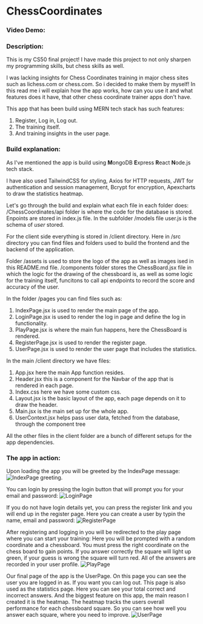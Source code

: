 # ChessCoordinates
### Video Demo: 
### Description:

This is my CS50 final project!
I have made this project to not only sharpen my programming skills, but chess skills as well. 

I was lacking insights for Chess Coordinates training in major chess sites such as lichess.com or chess.com.
So i decided to make them by myself! 
In this read me i will explain how the app works, how can you use it and what features does it have, that other chess coordinate trainer apps don't have.


This app that has been build using MERN tech stack has such features:
1. Register, Log in, Log out.
2. The training itself.
3. And training insights in the user page.

### Build explanation:
As I've mentioned the app is build using **M**ongoDB **E**xpress **R**eact **N**ode.js tech stack.

I have also used TailwindCSS for styling, Axios for HTTP requests, JWT for authentication and session management, Bcrypt for encryption, Apexcharts to draw the statistics heatmap.

Let's go through the build and explain what each file in each folder does:
/ChessCoordinates/api folder is where the code for the database is stored.
Enpoints are stored in index.js file. 
In the subfolder /models file user.js is the schema of _user_ stored.

For the client side everything is stored in /client directory.
Here in /src directory you can find files and folders used to build the frontend and the backend of the application.

Folder /assets is used to store the logo of the app as well as images ised in this README.md file.
/components folder stores the ChessBoard.jsx file in which the logic for the drawing of the chessboard is, as well as some logic for the training itself, funcitons to call api endpoints to record the score and accuracy of the user.

In the folder /pages you can find files such as:
1. IndexPage.jsx is used to render the main page of the app. 
2. LoginPage.jsx is used to render the log in page and define the log in functionality.
3. PlayPage.jsx is where the main fun happens, here the ChessBoard is rendered.
4. RegisterPage.jsx is used to render the register page. 
5. UserPage.jsx is used to render the user page that includes the statistics.

In the main /client directory we have files:
1. App.jsx here the main App function resides.
2. Header.jsx this is a component for the Navbar of the app that is rendered in each page.
3. Index.css here we have some custom css.
4. Layout.jsx is the basic layout of the app, each page depends on it to draw the header.
5. Main.jsx is the main set up for the whole app. 
6. UserContext.jsx helps pass user data, fetched from the database, through the component tree

All the other files in the client folder are a bunch of different setups for the app dependencies. 

### The app in action:

Upon loading the app you will be greeted by the IndexPage message:
![IndexPage greeting.](/src/assets/IndexPage.png)

You can login by pressing the login button that will prompt you for your email and password:
![LoginPage](/src/assets/LoginPage.png)

If you do not have login details yet, you can press the register link and you will end up in the register page.
Here you can create a user by typin the name, email and password:
![RegisterPage](/src/assets/RegisterPage.png)

After registering and logging in you will be redirected to the play page where you can start your training:
Here you will be prompted with a random coordinate and a chessboard. 
You must press the right coordinate on the chess board to gain points. 
If you answer correctly the square will light up green, if your guess is wrong the square will turn red.
All of the answers are recorded in your user profile.
![PlayPage](/src/assets/PlayPage.png)

Our final page of the app is the UserPage. On this page you can see the user you are logged in as. If you want you can log out.
This page is also used as the statistics page. Here you can see your total correct and incorrect answers. 
And the biggest feature on this app, the main reason I created it is the heatmap.
The heatmap tracks the users overall performance for each chessboard square. So you can see how well you answer each square, where you need to improve.
![UserPage](/src/assets/UserPage.png)